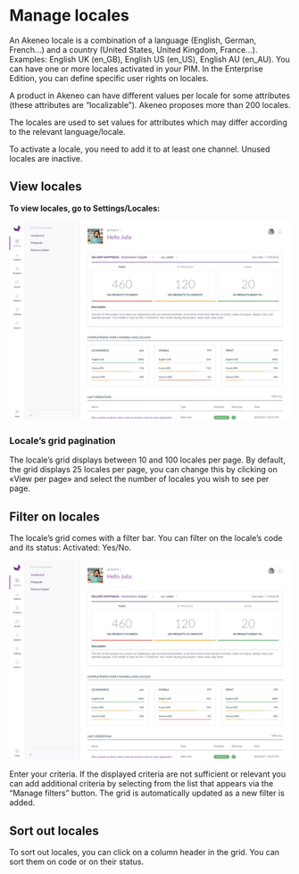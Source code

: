 # Manage locales

An Akeneo locale is a combination of a language (English, German, French...) and a country (United States, United Kingdom, France…). Examples: English UK (en_GB), English US (en_US), English AU (en_AU). You can have one or more locales activated in your PIM. In the Enterprise Edition, you can define specific user rights on locales.

A product in Akeneo can have different values per locale for some attributes (these attributes are “localizable”). Akeneo proposes more than 200 locales.

The locales are used to set values for attributes which may differ according to the relevant language/locale.

To activate a locale, you need to add it to at least one channel. Unused locales are inactive.

## View locales

**To view locales, go to Settings/Locales:**

![image](../img/Akn_dashboard.jpg)

### Locale’s grid pagination

The locale’s grid displays between 10 and 100 locales per page. By default, the grid displays 25 locales per page, you can change this by clicking on «View per page» and select the number of locales you wish to see per page.

## Filter on locales

The locale’s grid comes with a filter bar. You can filter on the locale’s code and its status: Activated: Yes/No.

![image](../img/Akn_dashboard.jpg)

Enter your criteria. If the displayed criteria are not sufficient or relevant you can add additional criteria by selecting from the list that appears via the “Manage filters” button. The grid is automatically updated as a new filter is added.

## Sort out locales

To sort out locales, you can click on a column header in the grid. You can sort them on code or on their status.
